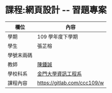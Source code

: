 # 課程:網頁設計 -- 習題專案

欄位 | 內容
-----|--------
學期 | 109 學年度下學期
學生 | 張芷榕
學號末兩碼 | 
教師 | [陳鍾誠](https://www.nqu.edu.tw/educsie/index.php?act=blog&code=list&ids=4)
學校科系 | [金門大學資訊工程系](https://www.nqu.edu.tw/educsie/index.php)
課程內容 | https://gitlab.com/ccc109/w
